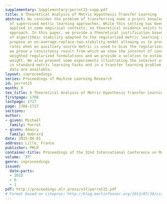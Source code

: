 ```yaml
---
supplementary: Supplementary:perrot15-supp.pdf
title: A Theoretical Analysis of Metric Hypothesis Transfer Learning
abstract: We consider the problem of transferring some a priori knowledge in the context
  of supervised metric learning approaches. While this setting has been successfully
  applied in some empirical contexts, no theoretical evidence exists to justify this
  approach. In this paper, we provide a theoretical justification based on the notion
  of algorithmic stability adapted to the regularized metric learning setting. We
  propose an on-average-replace-two-stability model allowing us to prove fast generalization
  rates when an auxiliary source metric is used to bias the regularizer. Moreover,
  we prove a consistency result from which we show the interest of considering biased
  weighted regularized formulations and we provide a solution to estimate the associated
  weight. We also present some experiments illustrating the interest of the approach
  in standard metric learning tasks and in a transfer learning problem where few labelled
  data are available.
layout: inproceedings
series: Proceedings of Machine Learning Research
id: perrot15
month: 0
tex_title: A Theoretical Analysis of Metric Hypothesis Transfer Learning
firstpage: 1708
lastpage: 1717
page: 1708-1717
sections: 
author:
- given: Michaël
  family: Perrot
- given: Amaury
  family: Habrard
date: 2015-06-01
address: Lille, France
publisher: PMLR
container-title: Proceedings of the 32nd International Conference on Machine Learning
volume: '37'
genre: inproceedings
issued:
  date-parts:
  - 2015
  - 6
  - 1
pdf: http://proceedings.mlr.press/v37/perrot15.pdf
# Format based on citeproc: http://blog.martinfenner.org/2013/07/30/citeproc-yaml-for-bibliographies/
---
```

